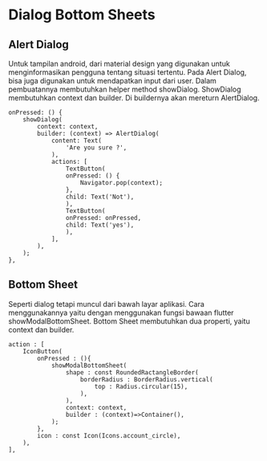 # Dialog Bottom Sheets
 
## Alert Dialog
Untuk tampilan android, dari material design yang digunakan untuk menginformasikan pengguna tentang situasi tertentu. Pada Alert Dialog, bisa juga digunakan untuk mendapatkan input dari user. Dalam pembuatannya membutuhkan helper method showDialog. ShowDialog membutuhkan context dan builder. Di buildernya akan mereturn AlertDialog.

```
onPressed: () {
    showDialog(
        context: context,
        builder: (context) => AlertDialog(
            content: Text(
                'Are you sure ?',
            ),
            actions: [
                TextButton(
                onPressed: () {
                    Navigator.pop(context);
                },
                child: Text('Not'),
                ),
                TextButton(
                onPressed: onPressed,
                child: Text('yes'),
                ),
            ],
        ),
    );
},
```


## Bottom Sheet
Seperti dialog tetapi muncul dari bawah layar aplikasi. Cara menggunakannya yaitu dengan menggunakan fungsi bawaan flutter showModalBottomSheet. Bottom Sheet membutuhkan dua properti, yaitu context dan builder.
```
action : [
    IconButton(
        onPressed : (){
            showModalBottomSheet(
                shape : const RoundedRactangleBorder(
                    borderRadius : BorderRadius.vertical(
                        top : Radius.circular(15),
                    ),
                ),
                context: context,
                builder : (context)=>Container(),
            );
        },
        icon : const Icon(Icons.account_circle),
    ),
],
```
